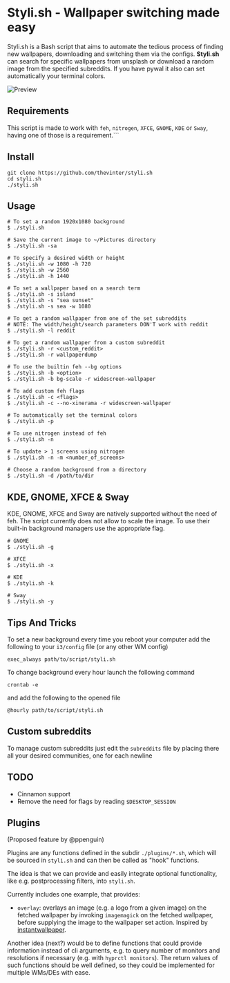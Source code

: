# Styli.sh - Wallpaper switching made easy


Styli.sh is a Bash script that aims to automate the tedious process of finding new wallpapers, downloading and switching them via the configs. **Styli.sh** can search for specific wallpapers from unsplash or download
a random image from the specified subreddits. If you have pywal it also can set automatically your terminal colors.

![Preview](preview.png)

## Requirements

This script is made to work with ```feh```, ```nitrogen```, 
```XFCE```, ```GNOME```, ```KDE``` or  ```Sway```, having one of those is a requirement.```
## Install
```
git clone https://github.com/thevinter/styli.sh
cd styli.sh
./styli.sh
```

## Usage
```
# To set a random 1920x1080 background
$ ./styli.sh

# Save the current image to ~/Pictures directory
$ ./styli.sh -sa

# To specify a desired width or height
$ ./styli.sh -w 1080 -h 720
$ ./styli.sh -w 2560
$ ./styli.sh -h 1440

# To set a wallpaper based on a search term
$ ./styli.sh -s island
$ ./styli.sh -s "sea sunset"
$ ./styli.sh -s sea -w 1080

# To get a random wallpaper from one of the set subreddits
# NOTE: The width/height/search parameters DON'T work with reddit
$ ./styli.sh -l reddit

# To get a random wallpaper from a custom subreddit
$ ./styli.sh -r <custom_reddit>
$ ./styli.sh -r wallpaperdump

# To use the builtin feh --bg options
$ ./styli.sh -b <option>
$ ./styli.sh -b bg-scale -r widescreen-wallpaper

# To add custom feh flags
$ ./styli.sh -c <flags>
$ ./styli.sh -c --no-xinerama -r widescreen-wallpaper

# To automatically set the terminal colors
$ ./styli.sh -p

# To use nitrogen instead of feh
$ ./styli.sh -n

# To update > 1 screens using nitrogen
$ ./styli.sh -n -m <number_of_screens>

# Choose a random background from a directory
$ ./styli.sh -d /path/to/dir
```
## KDE, GNOME, XFCE & Sway
KDE, GNOME, XFCE and Sway are natively supported without the need of feh. The script currently does not allow to scale the image.
To use their built-in background managers use the appropriate flag.

```
# GNOME
$ ./styli.sh -g

# XFCE
$ ./styli.sh -x

# KDE
$ ./styli.sh -k

# Sway
$ ./styli.sh -y
```

## Tips And Tricks
To set a new background every time you reboot your computer add the following to your ```i3/config``` file (or any other WM config)
```
exec_always path/to/script/styli.sh
```

To change background every hour launch the following command
```
crontab -e
```
and add the following to the opened file
```
@hourly path/to/script/styli.sh
```

## Custom subreddits
To manage custom subreddits just edit the ```subreddits``` file by placing there all your desired communities, one for each newline

## TODO
* Cinnamon support
* Remove the need for flags by reading `$DESKTOP_SESSION`

## Plugins

(Proposed feature by @ppenguin)

Plugins are any functions defined in the subdir `./plugins/*.sh`, which will be sourced in `styli.sh`
and can then be called as "hook" functions.

The idea is that we can provide and easily integrate optional functionality, like e.g. postprocessing filters,
into `styli.sh`.

Currently includes one example, that provides:

- `overlay`: overlays an image (e.g. a logo from a given image) on the fetched wallpaper by invoking `imagemagick` on the fetched wallpaper,
  before supplying the image to the wallpaper set action.
  Inspired by [instantwallpaper](https://github.com/instantOS/instantWALLPAPER).

Another idea (next?) would be to define functions that could provide information instead of cli arguments, e.g. to query number of monitors and resolutions
if necessary (e.g. with `hyprctl monitors`). The return values of such functions should be well defined, so they could be implemented for multiple WMs/DEs with ease.
